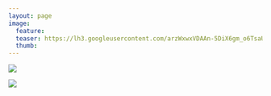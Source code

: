```yaml
---
layout: page
image:
  feature:
  teaser: https://lh3.googleusercontent.com/arzWxwxVDAAn-5DiX6gm_o6TsaUD7W6oWRBZfztBuTI=w245
  thumb:
---
```


[![](https://lh3.googleusercontent.com/GdhVsuQNYlz54hjBlv4qWU3zbeXYFwKS32JC4atFkns=w800)](https://lh3.googleusercontent.com/GdhVsuQNYlz54hjBlv4qWU3zbeXYFwKS32JC4atFkns=s0)

[![](https://lh3.googleusercontent.com/SQf5pVYmBIDZLa6J7NZ7lqfEruO0wjG3Dw6mzmXDLs4=w800)](https://lh3.googleusercontent.com/SQf5pVYmBIDZLa6J7NZ7lqfEruO0wjG3Dw6mzmXDLs4=s0)
